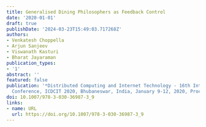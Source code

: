 ```yaml
---
title: Generalised Dining Philosophers as Feedback Control
date: '2020-01-01'
draft: true
publishDate: '2024-03-23T15:49:03.717268Z'
authors:
- Venkatesh Choppella
- Arjun Sanjeev
- Viswanath Kasturi
- Bharat Jayaraman
publication_types:
- '1'
abstract: ''
featured: false
publication: '*Distributed Computing and Internet Technology - 16th International
  Conference, ICDCIT 2020, Bhubaneswar, India, January 9-12, 2020, Proceedings*'
doi: 10.1007/978-3-030-36987-3_9
links:
- name: URL
  url: https://doi.org/10.1007/978-3-030-36987-3_9
---
```


